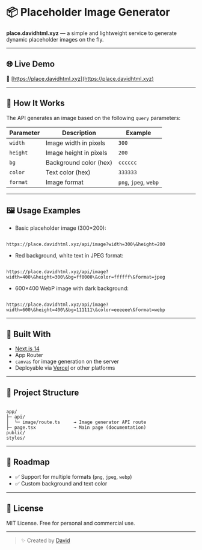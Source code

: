 
# 📦 Placeholder Image Generator

**place.davidhtml.xyz** — a simple and lightweight service to generate dynamic placeholder images on the fly. 

---

## 🌐 Live Demo

🔗 [https://place.davidhtml.xyz](https://place.davidhtml.xyz)

---

## 🧠 How It Works

The API generates an image based on the following `query` parameters:

| Parameter | Description               | Example      |
|-----------|---------------------------|--------------|
| `width`   | Image width in pixels     | `300`        |
| `height`  | Image height in pixels    | `200`        |
| `bg`      | Background color (hex)    | `cccccc`     |
| `color`   | Text color (hex)          | `333333`     |
| `format`  | Image format              | `png`, `jpeg`, `webp` |

---

## 🖼 Usage Examples

- Basic placeholder image (300×200):

```

https://place.davidhtml.xyz/api/image?width=300\&height=200

```

- Red background, white text in JPEG format:

```

https://place.davidhtml.xyz/api/image?width=400\&height=300\&bg=ff0000\&color=ffffff\&format=jpeg

```

- 600×400 WebP image with dark background:

```

https://place.davidhtml.xyz/api/image?width=600\&height=400\&bg=111111\&color=eeeeee\&format=webp

```

---

## 🚀 Built With

- [Next.js 14](https://nextjs.org/)
- App Router
- `canvas` for image generation on the server
- Deployable via [Vercel](https://vercel.com/) or other platforms

---

## 📁 Project Structure

```

app/
├─ api/
│  └─ image/route.ts     → Image generator API route
├─ page.tsx              → Main page (documentation)
public/
styles/

```

---

## 🧪 Roadmap

- ✅ Support for multiple formats (`png`, `jpeg`, `webp`)
- ✅ Custom background and text color
<!-- - ⏳ Support for custom text (`?text=Hello`) -->
<!-- - ⏳ Font size control -->
<!-- - ⏳ Emoji support -->
<!-- - ⏳ CORS headers and CDN optimization -->

---

## 📜 License

MIT License. Free for personal and commercial use.

---

> ✨ Created by [David](https://t.me/theoksigen)